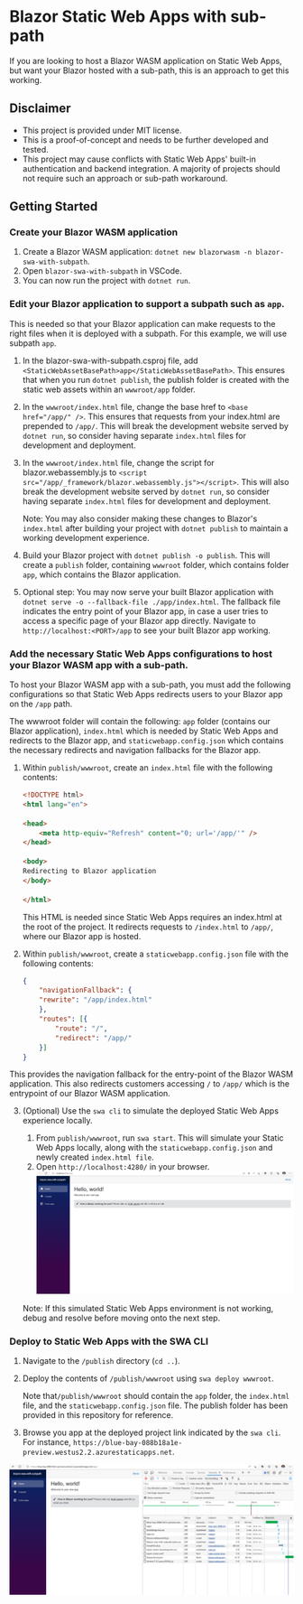 # Blazor Static Web Apps with sub-path

If you are looking to host a Blazor WASM application on Static Web Apps, but want your Blazor hosted with a sub-path, this is an approach to get this working.

## Disclaimer
* This project is provided under MIT license.
* This is a proof-of-concept and needs to be further developed and tested.
* This project may cause conflicts with Static Web Apps' built-in authentication and backend integration. A majority of projects should not require such an approach or sub-path workaround. 

## Getting Started

### Create your Blazor WASM application
1. Create a Blazor WASM application: `dotnet new blazorwasm -n blazor-swa-with-subpath`.
2. Open `blazor-swa-with-subpath` in VSCode.
3. You can now run the project with `dotnet run`.

### Edit your Blazor application to support a subpath such as `app`.
This is needed so that your Blazor application can make requests to the right files when it is deployed with a subpath. For this example, we will use subpath `app`.

1. In the blazor-swa-with-subpath.csproj file, add `<StaticWebAssetBasePath>app</StaticWebAssetBasePath>`. This ensures that when you run `dotnet publish`, the publish folder is created with the static web assets within an `wwwroot/app` folder.
2. In the `wwwroot/index.html` file, change the base href to `<base href="/app/" />`. This ensures that requests from your index.html are prepended to `/app/`. This will break the development website served by `dotnet run`, so consider having separate `index.html` files for development and deployment.
3. In the `wwwroot/index.html` file, change the script for blazor.webassembly.js to `<script src="/app/_framework/blazor.webassembly.js"></script>`. This will also break the development website served by `dotnet run`, so consider having separate `index.html` files for development and deployment.

    Note: You may also consider making these changes to Blazor's `index.html` after building your project with `dotnet publish` to maintain a working development experience.

4. Build your Blazor project with `dotnet publish -o publish`. This will create a `publish` folder, containing `wwwroot` folder, which contains folder `app`, which contains the Blazor application.

5. Optional step: You may now serve your built Blazor application with `dotnet serve -o --fallback-file ./app/index.html`. The fallback file indicates the entry point of your Blazor app, in case a user tries to access a specific page of your Blazor app directly. Navigate to `http://localhost:<PORT>/app` to see your built Blazor app working.

### Add the necessary Static Web Apps configurations to host your Blazor WASM app with a sub-path.
To host your Blazor WASM app with a sub-path, you must add the following configurations so that Static Web Apps redirects users to your Blazor app on the `/app` path.

The wwwroot folder will contain the following: `app` folder (contains our Blazor application), `index.html` which is needed by Static Web Apps and redirects to the Blazor app, and `staticwebapp.config.json` which contains the necessary redirects and navigation fallbacks for the Blazor app. 

1. Within `publish/wwwroot`, create an `index.html` file with the following contents:
    ```html
    <!DOCTYPE html>
    <html lang="en">

    <head>
        <meta http-equiv="Refresh" content="0; url='/app/'" />
    </head>

    <body>
    Redirecting to Blazor application
    </body>

    </html>
    ```
    This HTML is needed since Static Web Apps requires an index.html at the root of the project. It redirects requests to `/index.html` to `/app/`, where our Blazor app is hosted.

2. Within `publish/wwwroot`, create a `staticwebapp.config.json` file with the following contents:

    ```json
    {
        "navigationFallback": {
        "rewrite": "/app/index.html"
        },
        "routes": [{
            "route": "/",
            "redirect": "/app/"
        }]
    }
    ```

This provides the navigation fallback for the entry-point of the Blazor WASM application. This also redirects customers accessing `/` to `/app/` which is the entrypoint of our Blazor WASM application.

3. (Optional) Use the `swa cli` to simulate the deployed Static Web Apps experience locally. 
    1. From `publish/wwwroot`, run `swa start`. This will simulate your Static Web Apps locally, along with the `staticwebapp.config.json` and newly created `index.html file`.
    2. Open `http://localhost:4280/` in your browser. 
    ![alt text](./.readme/Screenshot%202023-03-02%20181022.png)

    Note: If this simulated Static Web Apps environment is not working, debug and resolve before moving onto the next step.

### Deploy to Static Web Apps with the SWA CLI

1. Navigate to the `/publish` directory (`cd ..`).
2. Deploy the contents of `/publish/wwwroot` using `swa deploy wwwroot`. 
    
    Note that`/publish/wwwroot` should contain the `app` folder, the `index.html` file, and the `staticwebapp.config.json` file. The publish folder has been provided in this repository for reference.

3. Browse you app at the deployed project link indicated by the `swa cli`. For instance, `https://blue-bay-088b18a1e-preview.westus2.2.azurestaticapps.net`.


![alt text](./.readme/Screenshot%202023-03-02%20182119.png)
